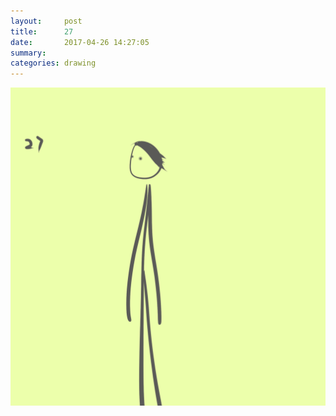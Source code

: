 ```yaml
---
layout:     post
title:      27
date:       2017-04-26 14:27:05
summary:    
categories: drawing
---
```

![27](/images/diary/27.png ".")
